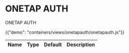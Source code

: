 # ONETAP AUTH

<p class="description">ONETAP AUTH</p>

{{"demo": "containers/views/onetapauth/onetapauth.js"}}


| Name                 |      Type        |  Default | Description                                              |
|:---------------------|:-----------------|:---------|:---------------------------------------------------------| 
